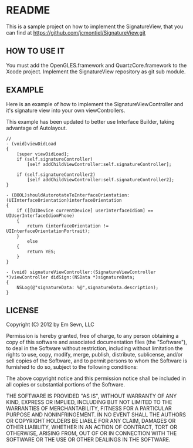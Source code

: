 README
======

This is a sample project on how to implement the SignatureView, that you can find at https://github.com/jcmontiel/SignatureView.git

HOW TO USE IT
-------------

You must add the OpenGLES.framework and QuartzCore.framework to the Xcode project. Implement the SignatureView repository as git sub module.

EXAMPLE
-------

Here is an example of how to implement the SignatureViewController and it's signature view into your own viewControllers.

This example has been updated to better use Interface Builder, taking advantage of Autolayout.

	//
    - (void)viewDidLoad
    {
        [super viewDidLoad];
        if (self.signatureController)
            [self addChildViewController:self.signatureController];

        if (self.signatureController2)
            [self addChildViewController:self.signatureController2];
    }

    - (BOOL)shouldAutorotateToInterfaceOrientation:(UIInterfaceOrientation)interfaceOrientation
    {
        if ([[UIDevice currentDevice] userInterfaceIdiom] == UIUserInterfaceIdiomPhone) 
        {
            return (interfaceOrientation != UIInterfaceOrientationPortrait);
        }
            else 
        {
            return YES;
        }
    }

    - (void) signatureViewController:(SignatureViewController *)viewController didSign:(NSData *)signatureData;
    {
        NSLog(@"signatureData: %@",signatureData.description);
    }

LICENSE
-------

Copyright (C) 2012 by Em Sevn, LLC

Permission is hereby granted, free of charge, to any person obtaining a copy
of this software and associated documentation files (the "Software"), to deal
in the Software without restriction, including without limitation the rights
to use, copy, modify, merge, publish, distribute, sublicense, and/or sell
copies of the Software, and to permit persons to whom the Software is
furnished to do so, subject to the following conditions:

The above copyright notice and this permission notice shall be included in
all copies or substantial portions of the Software.

THE SOFTWARE IS PROVIDED "AS IS", WITHOUT WARRANTY OF ANY KIND, EXPRESS OR
IMPLIED, INCLUDING BUT NOT LIMITED TO THE WARRANTIES OF MERCHANTABILITY,
FITNESS FOR A PARTICULAR PURPOSE AND NONINFRINGEMENT. IN NO EVENT SHALL THE
AUTHORS OR COPYRIGHT HOLDERS BE LIABLE FOR ANY CLAIM, DAMAGES OR OTHER
LIABILITY, WHETHER IN AN ACTION OF CONTRACT, TORT OR OTHERWISE, ARISING FROM,
OUT OF OR IN CONNECTION WITH THE SOFTWARE OR THE USE OR OTHER DEALINGS IN
THE SOFTWARE.
